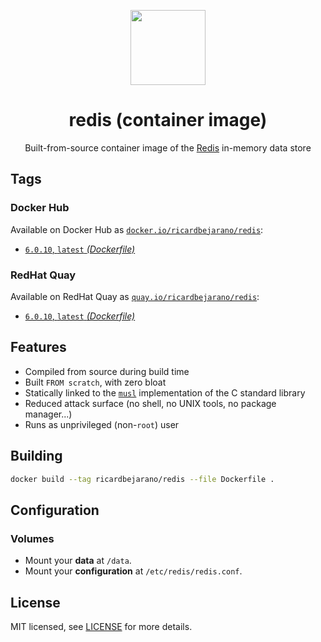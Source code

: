<p align="center"><img src="https://emojipedia-us.s3.dualstack.us-west-1.amazonaws.com/thumbs/160/apple/198/balloon_1f388.png" width="120px"></p>
<h1 align="center">redis (container image)</h1>
<p align="center">Built-from-source container image of the <a href="https://redis.io/">Redis</a> in-memory data store</p>


## Tags

### Docker Hub

Available on Docker Hub as [`docker.io/ricardbejarano/redis`](https://hub.docker.com/r/ricardbejarano/redis):

- [`6.0.10`, `latest` *(Dockerfile)*](Dockerfile)

### RedHat Quay

Available on RedHat Quay as [`quay.io/ricardbejarano/redis`](https://quay.io/repository/ricardbejarano/redis):

- [`6.0.10`, `latest` *(Dockerfile)*](Dockerfile)


## Features

* Compiled from source during build time
* Built `FROM scratch`, with zero bloat
* Statically linked to the [`musl`](https://musl.libc.org/) implementation of the C standard library
* Reduced attack surface (no shell, no UNIX tools, no package manager...)
* Runs as unprivileged (non-`root`) user


## Building

```bash
docker build --tag ricardbejarano/redis --file Dockerfile .
```


## Configuration

### Volumes

- Mount your **data** at `/data`.
- Mount your **configuration** at `/etc/redis/redis.conf`.


## License

MIT licensed, see [LICENSE](LICENSE) for more details.
